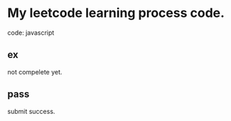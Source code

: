 # My leetcode learning process code.

code: javascript

## ex

not compelete yet.

## pass

submit success.
